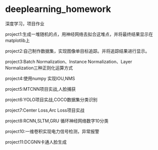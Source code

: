 # deeplearning_homework
深度学习，项目作业

project1:生成一堆随机的点，用神经网络去拟合这堆点，并将最终结果显示在matplotlib上

project2:自己制作数据集，实现图像单目标追踪。并将追踪结果进行显示。

project3:Batch Normalization、Instance Normalization、Layer Normalization三种正则化运算方式

project4:使用numpy 实现IOU,NMS

project5:MTCNN项目实战,人脸捕获

project6:YOLO项目实战,COCO数据集分类识别

project7:Center Loss,Arc Loss项目实战

project8:RCNN,SLTM,GRU 循环神经网络数字10分类

project10:一维卷积实现电力信号检测，异常报警

project11:DCGNN卡通人脸生成
